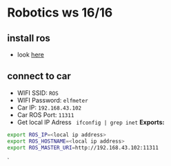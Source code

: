# Robotics ws 16/16

## install ros
* look [here](http://wiki.ros.org/kinetic/Installation/Ubuntu)

## connect to car
* WIFI SSID: `ROS`
* WIFI Password: `elfmeter`
* Car IP: `192.168.43.102`
* Car ROS Port: `11311`
* Get local IP Adress ` ifconfig | grep inet`
 __Exports:__
 ```bash
export ROS_IP=<local ip address>
export ROS_HOSTNAME=<local ip address>
export ROS_MASTER_URI=http://192.168.43.102:11311
 ```
`
